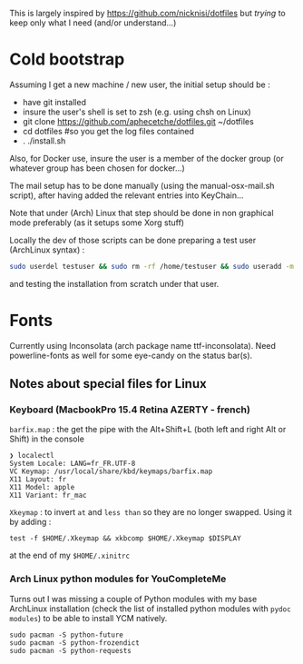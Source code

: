 This is largely inspired by https://github.com/nicknisi/dotfiles but _trying_ to keep only what I need (and/or understand...)

# Cold bootstrap

Assuming I get a new machine / new user, the initial setup should be :

- have git installed
- insure the user's shell is set to zsh (e.g. using chsh on Linux)
- git clone https://github.com/aphecetche/dotfiles.git ~/dotfiles
- cd dotfiles #so you get the log files contained
- . ./install.sh

Also, for Docker use, insure the user is a member of the docker group (or whatever group has been chosen for docker...)

The mail setup has to be done manually (using the manual-osx-mail.sh script), after having added the relevant entries
into KeyChain...

Note that under (Arch) Linux that step should be done in non graphical mode preferably (as it setups some Xorg stuff)

Locally the dev of those scripts can be done preparing a test user (ArchLinux syntax) : 

```zsh
sudo userdel testuser && sudo rm -rf /home/testuser && sudo useradd -m testuser && sudo passwd testuser && sudo chsh testuser -s /bin/zsh && usermod -G docker
```

and testing the installation from scratch under that user.

# Fonts

Currently using Inconsolata (arch package name ttf-inconsolata). Need powerline-fonts as well for some eye-candy on
the status bar(s).

## Notes about special files for Linux 
 
### Keyboard (MacbookPro 15.4 Retina AZERTY - french)

`barfix.map` : the get the pipe with the Alt+Shift+L (both left and right Alt or Shift) in the console

```
❯ localectl
System Locale: LANG=fr_FR.UTF-8
VC Keymap: /usr/local/share/kbd/keymaps/barfix.map
X11 Layout: fr
X11 Model: apple
X11 Variant: fr_mac
```

`Xkeymap` : to invert `at` and `less than` so they are no longer swapped. Using it by adding :

```
test -f $HOME/.Xkeymap && xkbcomp $HOME/.Xkeymap $DISPLAY
```

at the end of my `$HOME/.xinitrc`

### Arch Linux python modules for YouCompleteMe

Turns out I was missing a couple of Python modules with my base ArchLinux installation (check the list of installed python modules
with `pydoc modules`) to be able to install YCM natively.
```
sudo pacman -S python-future
sudo pacman -S python-frozendict
sudo pacman -S python-requests

```
